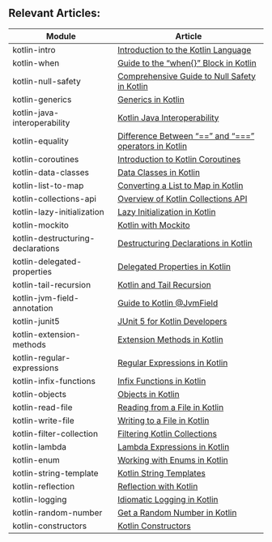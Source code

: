 ## Relevant Articles: 

Module | Article
--|--
kotlin-intro | [Introduction to the Kotlin Language](https://www.baeldung.com/kotlin)
kotlin-when | [Guide to the “when{}” Block in Kotlin](https://www.baeldung.com/kotlin-when)
kotlin-null-safety | [Comprehensive Guide to Null Safety in Kotlin](https://www.baeldung.com/kotlin-null-safety)
kotlin-generics | [Generics in Kotlin](https://www.baeldung.com/kotlin-generics)
kotlin-java-interoperability | [Kotlin Java Interoperability](https://www.baeldung.com/kotlin-java-interoperability)
kotlin-equality | [Difference Between “==” and “===” operators in Kotlin](https://www.baeldung.com/kotlin-equality-operators)
kotlin-coroutines | [Introduction to Kotlin Coroutines](https://www.baeldung.com/kotlin-coroutines)
kotlin-data-classes | [Data Classes in Kotlin](https://www.baeldung.com/kotlin-data-classes)
kotlin-list-to-map | [Converting a List to Map in Kotlin](https://www.baeldung.com/kotlin-list-to-map)
kotlin-collections-api | [Overview of Kotlin Collections API](https://www.baeldung.com/kotlin-collections-api)
kotlin-lazy-initialization | [Lazy Initialization in Kotlin](https://www.baeldung.com/kotlin-lazy-initialization)
kotlin-mockito | [Kotlin with Mockito](https://www.baeldung.com/kotlin-mockito)
kotlin-destructuring-declarations | [Destructuring Declarations in Kotlin](https://www.baeldung.com/kotlin-destructuring-declarations)
kotlin-delegated-properties | [Delegated Properties in Kotlin](https://www.baeldung.com/kotlin-delegated-properties)
kotlin-tail-recursion | [Kotlin and Tail Recursion](https://www.baeldung.com/kotlin-tail-recursion)
kotlin-jvm-field-annotation | [Guide to Kotlin @JvmField](https://www.baeldung.com/kotlin-jvm-field-annotation) 
kotlin-junit5 | [JUnit 5 for Kotlin Developers](https://www.baeldung.com/junit-5-kotlin)
kotlin-extension-methods | [Extension Methods in Kotlin](https://www.baeldung.com/kotlin-extension-methods)
kotlin-regular-expressions | [Regular Expressions in Kotlin](https://www.baeldung.com/kotlin-regular-expressions)
kotlin-infix-functions | [Infix Functions in Kotlin](https://www.baeldung.com/kotlin-infix-functions)
kotlin-objects | [Objects in Kotlin](https://www.baeldung.com/kotlin-objects)
kotlin-read-file | [Reading from a File in Kotlin](https://www.baeldung.com/kotlin-read-file)
kotlin-write-file | [Writing to a File in Kotlin](https://www.baeldung.com/kotlin-write-file)
kotlin-filter-collection | [Filtering Kotlin Collections](https://www.baeldung.com/kotlin-filter-collection)
kotlin-lambda | [Lambda Expressions in Kotlin](https://www.baeldung.com/kotlin-lambda-expressions)
kotlin-enum | [Working with Enums in Kotlin](https://www.baeldung.com/kotlin-enum)
kotlin-string-template | [Kotlin String Templates](https://www.baeldung.com/kotlin-string-template)
kotlin-reflection | [Reflection with Kotlin](https://www.baeldung.com/kotlin-reflection)
kotlin-logging | [Idiomatic Logging in Kotlin](https://www.baeldung.com/kotlin-logging)
kotlin-random-number | [Get a Random Number in Kotlin](https://www.baeldung.com/kotlin-random-number)
kotlin-constructors | [Kotlin Constructors](https://www.baeldung.com/kotlin-constructors)